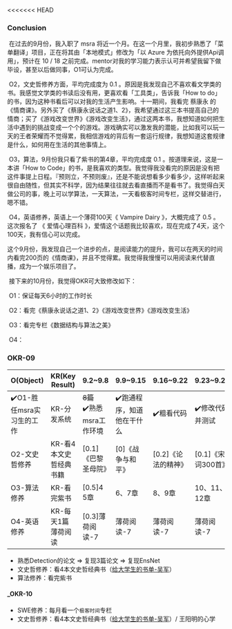 <<<<<<< HEAD


### Conclusion

​	在过去的9月份，我入职了 msra 将近一个月。在这一个月里，我初步熟悉了「菜单翻译」项目，正在将其由「本地模式」修改为「以 Azure 为依托向外提供Api调用」，预计在 10 / 18 之前完成。mentor对我的学习能力表示认可并希望我留下做毕设，甚至以后做同事，O1可认为完成。

​	O2，文史哲修养方面，平均完成度为 0.1 。原因是我发现自己不喜欢看文学类的书。我感觉文学类的书读后没有用，更喜欢看「工具类」，告诉我「How to do」的书，因为这种书看后可以对我的生活产生影响。十一期间，我看完 蔡康永 的 《情商课》。另外买了《蔡康永说话之道1、2》，我希望通过这三本书提高自己的情商；买了《游戏改变世界》《游戏改变生活》，通过这两本书，我想知道如何把生活中遇到的挑战变成一个个的游戏。游戏确实可以激发我的潜能，比如我可以玩一天的王者荣耀而不觉得累，我相信游戏的背后有一套运行规律，我想知道这套规律是什么，如何用在生活的其他事情上。

​	O3，算法，9月份我只看了紫书的第4章，平均完成度 0.1 。按道理来说，这是一本讲「How to Code」的书，是我喜欢的类型。我觉得我没看完的原因是没有把这件事提上日程。『预则立，不预则废』，还是不能说想看多少看多少，这样听起来很自由随性，但其实不科学，因为结果往往就去看直播而不是看书了。我觉得白天做公司的事，晚上可以学算法，一天算法，一天看极客时间专栏，这样交替进行，嗯不错。

​	O4，英语修养，英语上一个薄荷100天《 Vampire Dairy 》，大概完成了 0.5 。这次报名了 《 爱情心理百科 》，爱情这个话题我比较喜欢，现在完成了4天，这个100天，我有信心可以完成。

​	这个9月份，我发现自己一个进步的点，是阅读能力的提升，我可以在两天的时间内看完200页的《情商课》，并且不觉得累。我觉得我慢慢可以用阅读来代替直播，成为一个娱乐项目了。

​	接下来的10月份，我觉得OKR可大致修改如下：

​	O1：保证每天6小时的工作时长

​	O2：看完《蔡康永说话之道1、2》《游戏改变世界》《游戏改变生活》

​	O3：看完专栏《数据结构与算法之美》

​	O4：



### OKR-09	

| O(Object)                | KR(Key Result)         | 9.2~9.8                      | 9.9~9.15                  | 9.16~9.22           | 9.23~9.29          |
| ------------------------ | ---------------------- | ---------------------------- | ------------------------- | ------------------- | ------------------ |
| ✔️O1-胜任msra实习生的工作 | KR-分发系统            | ~~8篇~~<br>✔️熟悉msra工作环境 | ✔️跑通程序，知道他在干什么 | ✔️粗看代码           | ✔️修改代码并测试    |
| O2-文史哲修养            | KR-看4本文史哲经典书籍 | [0.1]《巴黎圣母院》          | [0]《战争与和平》         | [0.2]《论法的精神》 | [0.1]《宋词300首》 |
| O3-算法修养              | KR-看完紫书            | [0.5]4<br>5章                | 6、7章                    | 8、9章              | 10、11、12章       |
| O4-英语修养              | KR-每天1篇薄荷阅读     | [0.3]薄荷阅读-7              | 薄荷阅读-7                | 薄荷阅读-7          | 薄荷阅读-7         |

+ 熟悉Detection的论文 => 复现3篇论文 => 复现EnsNet
+ 文史哲修养：看4本文史哲经典书（[给大学生的书单-吴军](https://www.jianshu.com/p/c37a886dc9b9)）
+ 算法修养：看完紫书

#### _OKR-10

+ SWE修养：每月看一个`极客时间`专栏
+ 文史哲修养：看4本文史哲经典书（[给大学生的书单-吴军](https://www.jianshu.com/p/c37a886dc9b9)）/ 王阳明的心学

